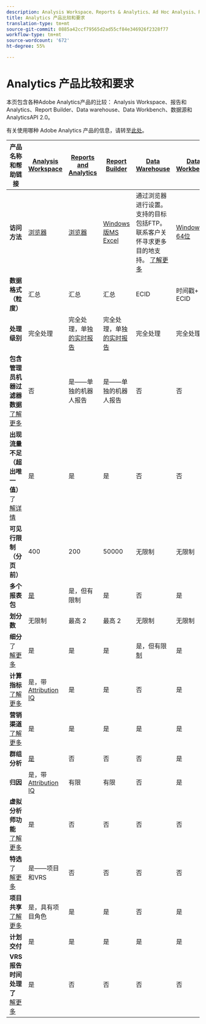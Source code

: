 ```yaml
---
description: Analysis Workspace、Reports & Analytics、Ad Hoc Analysis、Report Builder、Data Warehouse 和 Data Workbench 的系统要求和比较。
title: Analytics 产品比较和要求
translation-type: tm+mt
source-git-commit: 0885a42ccf79565d2ad55cf84e346926f2328f77
workflow-type: tm+mt
source-wordcount: '672'
ht-degree: 55%

---
```



# Analytics 产品比较和要求

本页包含各种Adobe Analytics产品的比较： Analysis Workspace、报告和Analytics、Report Builder、Data warehouse、Data Workbench、数据源和AnalyticsAPI 2.0。

有关使用哪种 Adobe Analytics 产品的信息，请转至[此处](/help/admin/c-analytics-product-comparison/which-analytics-tool.md)。

| 产品名称和帮助链接 | [Analysis Workspace](https://docs.adobe.com/content/help/zh-Hans/analytics/analyze/analysis-workspace/home.html) | [Reports and Analytics](https://docs.adobe.com/content/help/zh-Hans/analytics/analyze/reports-analytics/getting-started.html) | [Report Builder](https://docs.adobe.com/content/help/zh-Hans/analytics/analyze/report-builder/home.html) | [Data Warehouse](https://docs.adobe.com/content/help/zh-Hans/analytics/export/data-warehouse/data-warehouse.html) | [Data Workbench](https://docs.adobe.com/content/help/en/data-workbench/using/home.html) | [数据馈送](https://docs.adobe.com/content/help/zh-Hans/analytics/export/analytics-data-feed/data-feed-overview.html) | [AnalyticsAPI 2.0](https://www.adobe.io/apis/experiencecloud/analytics/docs.html) |
|---|---|---|---|---|---|---|---|
| **访问方法** | [浏览器](https://docs.adobe.com/content/help/zh-Hans/analytics/admin/sys-reqs.html) | [浏览器](https://docs.adobe.com/content/help/zh-Hans/analytics/admin/sys-reqs.html) | [Windows版MS Excel](https://docs.adobe.com/content/help/zh-Hans/analytics/analyze/report-builder/report-builder-setup/system-requirements.html) | 通过浏览器进行设置。 支持的目标包括FTP。 联系客户关怀寻求更多目的地支持。 [了解更多](https://docs.adobe.com/content/help/zh-Hans/analytics/admin/sys-reqs.html) | [Windows 64位](https://docs.adobe.com/content/help/zh-Hans/data-workbench/using/install/c-data-workbench-client-install.html) | 通过浏览器进行设置。 支持的目标包括FTP、SFTP、Azure Blob、S3。 [了解更多](https://docs.adobe.com/content/help/zh-Hans/analytics/export/analytics-data-feed/data-feed-overview.html) | REST风格的API工具。 使用AdobeI/O凭据登录。 [了解更多](https://www.adobe.io/apis/experiencecloud/analytics/docs.html) |
| **数据格式（粒度）** | 汇总 | 汇总 | 汇总 | ECID | 时间戳+ ECID | 时间戳+ ECID | 汇总 |
| **处理级别** | 完全处理 | 完全处理，单独 [的实时报告](https://docs.adobe.com/content/help/en/analytics/components/real-time-reporting/realtime.html) | 完全处理，单独 [的实时报告](https://docs.adobe.com/content/help/en/analytics/components/real-time-reporting/realtime.html) | 完全处理 | 完全处理 | 完全处理 | 完全处理 |
| **包含管理员机器过滤器数据**<br>[了解更多](https://docs.adobe.com/content/help/en/analytics/admin/admin-tools/bot-removal/bot-removal.html) | 否 | 是——单独的机器人报告 | 是——单独的机器人报告 | 否 | 否 | 否 | 否 |
| **出现流量不足（超出唯一值）** 了 <br>[解详情](https://docs.adobe.com/content/help/zh-Hans/analytics/technotes/low-traffic.html) | 是 | 是 | 是 | 否 | 否 | 否 | 是 |
| **可见行限制（分页前）** | 400 | 200 | 50000 | 无限制 | 无限制 | 无限制 | 50000 |
| **多个报表包** | [是](https://docs.adobe.com/content/help/zh-Hans/analytics/analyze/analysis-workspace/build-workspace-project/multiple-report-suites.html) | 是，但有限制 | 是 | 否 | 是 | 否 | 是 |
| **划分数** | 无限制 | 最高 2 | 最高 2 | 无限制 | 无限制 | 无限制 | 无限制，跨多个查询 |
| **细分** 了 <br>[解更多](https://docs.adobe.com/content/help/en/analytics/components/segmentation/segmentation-workflow/seg-workflow.html) | 是 | 是 | 是 | 是，但有限 [制](https://docs.adobe.com/content/help/en/analytics/components/segmentation/segment-reference/seg-compatibility.html) | 是 | 否 | 是 |
| **计算指标**<br>[了解更多](https://docs.adobe.com/content/help/zh-Hans/analytics/components/calculated-metrics/cm-overview.html) | 是，带 [Attribution IQ](https://docs.adobe.com/content/help/en/analytics/analyze/analysis-workspace/attribution/overview.html) | 是 | 是 | 否 | 是 | 否 | 是，带 [Attribution IQ](https://docs.adobe.com/content/help/en/analytics/analyze/analysis-workspace/attribution/overview.html) |
| **营销渠道**<br>[了解更多](https://docs.adobe.com/content/help/zh-Hans/analytics/components/marketing-channels/c-getting-started-mchannel.html) | 是 | 是 | 是 | 是 | 是 | 是- [va_finder、va_cler](https://docs.adobe.com/content/help/en/analytics/export/analytics-data-feed/data-feed-contents/datafeeds-reference.html) | 是 |
| **群组分析** | [是](https://docs.adobe.com/content/help/zh-Hans/analytics/analyze/analysis-workspace/visualizations/cohort-table/cohort-analysis.html) | 否 | 否 | 否 | 是 | 否 | 否 |
| **归因** | 是，带 [Attribution IQ](https://docs.adobe.com/content/help/en/analytics/analyze/analysis-workspace/attribution/overview.html) | 有限 | 有限 | 否 | 是 | 否 | 是，带 [Attribution IQ](https://docs.adobe.com/content/help/en/analytics/analyze/analysis-workspace/attribution/overview.html) |
| **虚拟分析师功能**<br>[了解更多](https://docs.adobe.com/content/help/zh-Hans/analytics/analyze/analysis-workspace/virtual-analyst/overview.html) | 是 | 否 | 否 | 否 | 否 | 否 | 是 |
| **特选** 了 <br>[解更多](https://docs.adobe.com/content/help/zh-Hans/analytics/analyze/analysis-workspace/curate-share/curate.html) | 是——项目和VRS | 否 | 否 | 否 | 否 | 否 | 是 -仅限VRS |
| **项目共享**<br>[了解更多](https://docs.adobe.com/content/help/zh-Hans/analytics/analyze/analysis-workspace/curate-share/share-projects.html) | 是，具有项目角色 | 是 | 是 | 否 | 是 | 否 | 否 |
| **计划交付** | 是 | 是 | 是 | 是 | 是 | 是 | 否 |
| **VRS报告时间处理了**<br>[解更多](https://docs.adobe.com/content/help/zh-Hans/analytics/components/virtual-report-suites/vrs-report-time-processing.html) | 是 | 否 | 否 | 否 | 否 | 否 | 是 |
